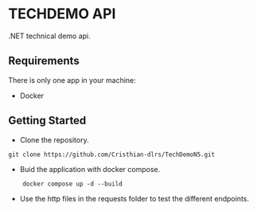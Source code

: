 # TECHDEMO API

.NET technical demo api.

## Requirements

There is only one app in your machine:

- Docker

## Getting Started

- Clone the repository.

```
git clone https://github.com/Cristhian-dlrs/TechDemoN5.git 
```

- Buid the application with docker compose.

```
    docker compose up -d --build
```

- Use the http files in the requests folder to test the different endpoints.
